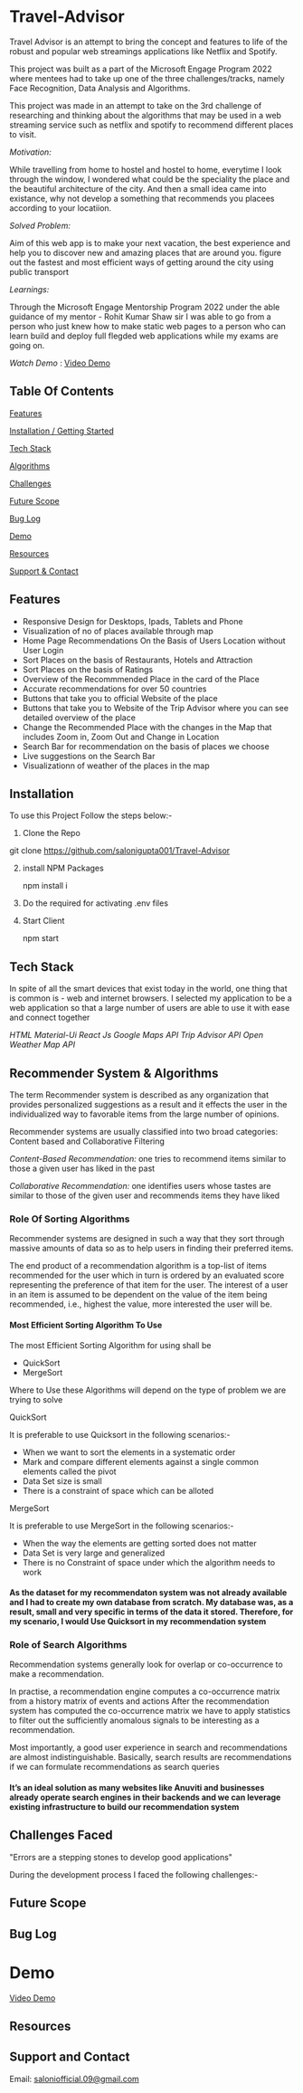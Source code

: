 # Travel-Advisor

Travel Advisor is an attempt to bring the concept and features to life of the robust and popular web streamings applications like Netflix and Spotify.

This project was built as a part of the Microsoft Engage Program 2022 where mentees had to take up one of the three challenges/tracks, namely Face Recognition, Data Analysis and Algorithms.

This project was made in an attempt to take on the 3rd challenge of researching and thinking about the algorithms that may be used in a web streaming service such as netflix and spotify to recommend different places to visit.

*Motivation:* 

While travelling from home to hostel and hostel to home, everytime I look through the window, I wondered what could be the speciality the place and the beautiful architecture of the city. And then a small idea came into existance, why not develop a something that recommends you placees according to your locatiion.

*Solved Problem:*

Aim of this web app is to make your next vacation, the best experience and help you to discover new and amazing places that are around you. figure out the fastest and most efficient ways of getting around the city using public transport

*Learnings:*

Through the Microsoft Engage Mentorship Program 2022 under the able guidance of my mentor - Rohit Kumar Shaw sir I was able to go from a person who just knew how to make static web pages to a person who can learn build and deploy full flegded web applications while my exams are going on.

*Watch Demo* : <a href="https://drive.google.com/file/d/1EAI27ZcaMjp5SzO0LmTaMltzI3EoDyID/view?usp=sharing">Video Demo</a>




## Table Of Contents
[Features](#features)

[Installation / Getting Started](#installation)

[Tech Stack](#tech-stack)

[Algorithms](#recommender-system-&-algorithms)

[Challenges](#challenges-faced)

[Future Scope](#future-scope)

[Bug Log](#bug-log)

[Demo](#demo)

[Resources](#resources)

[Support & Contact](#support-&-contact)

## Features

- Responsive Design for Desktops, Ipads, Tablets and Phone
- Visualization of no of places available through map
- Home Page Recommendations On the Basis of Users Location without User Login
- Sort Places on the basis of Restaurants, Hotels and Attraction
- Sort Places on the basis of Ratings
- Overview of the Recommmended Place in the card of the Place
- Accurate recommendations for over 50 countries
- Buttons that take you to official Website of the place
- Buttons that take you to Website of the Trip Advisor where you can see detailed overview of    the place
- Change the Recommended Place with the changes in the Map that includes Zoom in, Zoom Out and Change in Location
- Search Bar for recommendation on the basis of places we choose 
- Live suggestions on the Search Bar
- Visualizationn of weather of the places in the map

## Installation

To use this Project Follow the steps below:-

1. Clone the Repo

  git clone https://github.com/salonigupta001/Travel-Advisor

2. install NPM Packages
  
   npm install i


3. Do the required for activating .env files

4. Start Client
   
   npm start
  

## Tech Stack

In spite of all the smart devices that exist today in the world, one thing that is common is - web and internet browsers. I selected my application to be a web application so that a large number of users are able to use it with ease and connect together

*HTML* 
*Material-Ui* 
*React Js* 
*Google Maps API* 
*Trip Advisor API*
*Open Weather Map API* 


## Recommender System & Algorithms

The term Recommender system is described as any
organization that provides personalized suggestions as a
result and it effects the user in the individualized way to
favorable items from the large number of opinions.

Recommender systems are usually classified
into two broad categories: Content based and Collaborative
Filtering

*Content-Based Recommendation:* one tries
to recommend items similar to those a given user has liked in
the past

*Collaborative Recommendation:* one
identifies users whose tastes are similar to those of the given user and recommends items they have liked

### Role Of Sorting Algorithms 

Recommender systems are designed in such a way
that they sort through massive amounts of data so as to help
users in finding their preferred items.

The end product of a recommendation algorithm is a top-list of items recommended
for the user which in turn is ordered by an evaluated score
representing the preference of that item for the user.
The interest of a user in an item is assumed to be dependent on
the value of the item being recommended, i.e., highest the
value, more interested the user will be.

#### Most Efficient Sorting Algorithm To Use

The most Efficient Sorting Algorithm for using shall be 
- QuickSort
- MergeSort

Where to Use these Algorithms will depend on the type of problem we are trying to solve

QuickSort

It is preferable to use Quicksort in the following scenarios:-

- When we want to sort the elements in a systematic order
- Mark and compare different elements against a single common elements called the pivot
- Data Set size is small
- There is a constraint of space which can be alloted

MergeSort

It is preferable to use MergeSort in the following scenarios:-
- When the way the elements are getting sorted does not matter
- Data Set is very large and generalized
- There is no Constraint of space under which the algorithm needs to work

#### As the dataset for my recommendaton system was not already available and I had to create my own database from scratch. My database was, as a result, small and very specific in terms of the data it stored. Therefore, for my scenario, I would Use Quicksort in my recommendation system

### Role of Search Algorithms

Recommendation systems generally look for overlap or co-occurrence to make a recommendation.

In practise, a recommendation engine computes a co-occurrence matrix from a history matrix of events and actions
After the recommendation system has computed the co-occurrence matrix we have to apply statistics to filter out the sufficiently anomalous signals to be interesting as a recommendation.

Most importantly, a good user experience in search and recommendations are almost indistinguishable. Basically, search results are recommendations if we can formulate recommendations as search queries

#### It’s an ideal solution as many websites like Anuviti and businesses already operate search engines in their backends and we can leverage existing infrastructure to build our recommendation system

## Challenges Faced

"Errors are a stepping stones to develop good applications"

During the development process I faced the following challenges:-






## Future Scope

## Bug Log

# Demo

[Video Demo](https://drive.google.com/file/d/19sp7QBBJjXO6nrE7gXq9e-2rnWbZTtX5/view?usp=sharing)




## Resources




## Support and Contact

Email: saloniofficial.09@gmail.com
